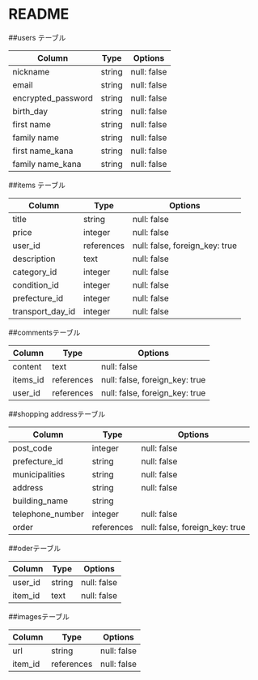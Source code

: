 # README
##users テーブル

| Column             | Type   | Options     |
| ------------------ | ------ | ----------- |
| nickname           | string | null: false |
| email              | string | null: false |
| encrypted_password | string | null: false |
| birth_day          | string | null: false |
| first name         | string | null: false |
| family name        | string | null: false |
| first name_kana    | string | null: false |
| family name_kana   | string | null: false |


##items テーブル

| Column           | Type       | Options                        |
| ---------------- | ---------- | ------------------------------ |
| title            | string     | null: false                    |
| price            | integer    | null: false                    |
| user_id          | references | null: false, foreign_key: true |
| description      | text       | null: false                    |
| category_id      | integer    | null: false                    | 
| condition_id     | integer    | null: false                    |
| prefecture_id    | integer	  |null: false                     |
| transport_day_id | integer  	|null: false                     |

##commentsテーブル

| Column    | Type       | Options                        |
| --------- | ---------- | ------------------------------ |
| content   | text       | null: false                    |
| items_id  | references | null: false, foreign_key: true |
| user_id   | references | null: false, foreign_key: true |

##shopping addressテーブル

| Column           | Type       | Options                        |
| ---------------- | ---------- | ------------------------------ |
| post_code        | integer    | null: false                    |
| prefecture_id    | string     | null: false                    |
| municipalities   | string     | null: false                    |
| address          | string     | null: false                    |    
| building_name    | string     |                                |
| telephone_number | integer    | null: false                    |
| order            | references	| null: false, foreign_key: true |


##oderテーブル

| Column           | Type       | Options                        |
| ---------------  | ---------- | ------------------------------ |
| user_id          | string     | null: false                    |
| item_id          | text       | null: false                    |


##imagesテーブル

| Column    | Type       | Options       |
| ----------| ---------- | --------------|
| url       | string     | null: false   |
| item_id   | references | null: false   |
